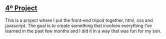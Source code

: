 [4º Project](https://diluxa.github.io/rock-paper-scissors/)
----------

This is a project where I put the front-end tripod together, html, css and javascript. The goal is to create something that involves everything I’ve learned in the past few months and I did it in a way that was fun for my son.


